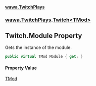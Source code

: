 #### [wawa.TwitchPlays](index.md 'index')
### [wawa.TwitchPlays](wawa.TwitchPlays.md 'wawa.TwitchPlays').[Twitch&lt;TMod&gt;](Twitch{TMod}.md 'wawa.TwitchPlays.Twitch<TMod>')

## Twitch<TMod>.Module Property

Gets the instance of the module.

```csharp
public virtual TMod Module { get; }
```

#### Property Value
[TMod](Twitch{TMod}.md#wawa.TwitchPlays.Twitch_TMod_.TMod 'wawa.TwitchPlays.Twitch<TMod>.TMod')